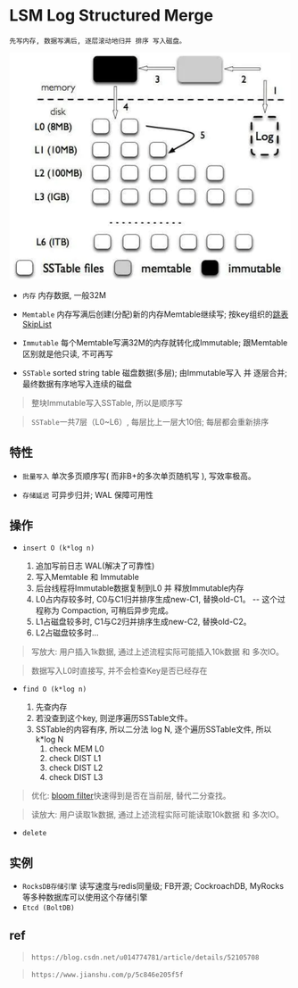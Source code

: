 # LSM Log Structured Merge

    先写内存, 数据写满后, 逐层滚动地归并 排序 写入磁盘。

![img](res/ds-lsm.png)

- `内存` 内存数据, 一般32M

- `Memtable` 内存写满后创建(分配)新的内存Memtable继续写; 按key组织的[跳表SkipList](ds-skiplist.md)

- `Immutable` 每个Memtable写满32M的内存就转化成Immutable; 跟Memtable区别就是他只读, 不可再写

- `SSTable` sorted string table 磁盘数据(多层); 由Immutable写入 并 逐层合并; 最终数据有序地写入连续的磁盘

> 整块Immutable写入SSTable, 所以是顺序写

> `SSTable`一共7层（L0~L6）, 每层比上一层大10倍; 每层都会重新排序

## 特性

- `批量写入` 单次多页顺序写( 而非B+的多次单页随机写 ), 写效率极高。

- `存储延迟` 可异步归并; WAL 保障可用性

## 操作

- `insert O (k*log n)`

  1. 追加写前日志 WAL(解决了可靠性)
  2. 写入Memtable 和 Immutable
  3. 后台线程将Immutable数据复制到L0 并 释放Immutable内存
  4. L0占内存较多时, C0与C1归并排序生成new-C1, 替换old-C1。 -- 这个过程称为 Compaction, 可稍后异步完成。
  5. L1占磁盘较多时, C1与C2归并排序生成new-C2, 替换old-C2。
  6. L2占磁盘较多时...

> 写放大: 用户插入1k数据, 通过上述流程实际可能插入10k数据 和 多次IO。

> 数据写入L0时直接写, 并不会检查Key是否已经存在

- `find O (k*log n)`
  
  1. 先查内存
  2. 若没查到这个key, 则逆序遍历SSTable文件。
  3. SSTable的内容有序, 所以二分法 log N, 逐个遍历SSTable文件, 所以 k*log N
     1. check MEM L0
     2. check DIST L1
     3. check DIST L2
     4. check DIST L3

> 优化: [bloom filter](algo-bloomfilter.md)快速得到是否在当前层, 替代二分查找。

> 读放大: 用户读取1k数据, 通过上述流程实际可能读取10k数据 和 多次IO。

- `delete`

## 实例

- `RocksDB存储引擎` 读写速度与redis同量级; FB开源; CockroachDB, MyRocks等多种数据库可以使用这个存储引擎
- `Etcd (BoltDB)`

## ref

> `https://blog.csdn.net/u014774781/article/details/52105708`

> `https://www.jianshu.com/p/5c846e205f5f`
